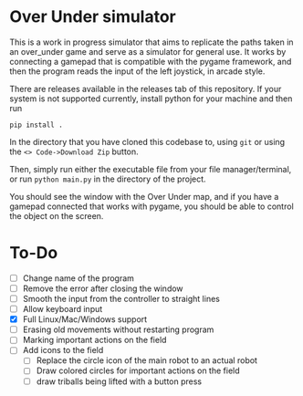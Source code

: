 # Over Under simulator

This is a work in progress simulator that aims to replicate the paths taken in an over_under game
and serve as a simulator for general use. It works by connecting a gamepad that is compatible
with the pygame framework, and then the program reads the input of the left joystick, in arcade style.

There are releases available in the releases tab of this repository. If your system is not supported currently,
install python for your machine and then run
```
pip install .
```

In the directory that you have cloned this codebase to, using `git` or using the `<> Code->Download Zip` button.

Then, simply run either the executable file from your file manager/terminal, or run `python main.py` in the directory of the project.

You should see the window with the Over Under map, and if you have a gamepad connected that works with pygame, you should be able to control
the object on the screen.

# To-Do

- [ ] Change name of the program
- [ ] Remove the error after closing the window
- [ ] Smooth the input from the controller to straight lines
- [ ] Allow keyboard input
- [x] Full Linux/Mac/Windows support
- [ ] Erasing old movements without restarting program
- [ ] Marking important actions on the field
- [ ] Add icons to the field
	- [ ] Replace the circle icon of the main robot to an actual robot
	- [ ] Draw colored circles for important actions on the field
	- [ ] draw triballs being lifted with a button press
